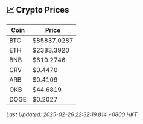 ## 📈 Crypto Prices

| Coin | Price |
| ---- | ----- |
| BTC | $85837.0287 |
| ETH | $2383.3920 |
| BNB | $610.2746 |
| CRV | $0.4470 |
| ARB | $0.4109 |
| OKB | $44.6819 |
| DOGE | $0.2027 |

_Last Updated: 2025-02-26 22:32:19.814 +0800 HKT_